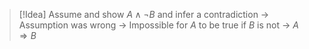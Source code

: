 >[!Idea]
> Assume and show $A \land \lnot B$ and infer a contradiction -> Assumption was wrong -> Impossible for $A$ to be true if $B$ is not -> $A \Rightarrow B$
>
